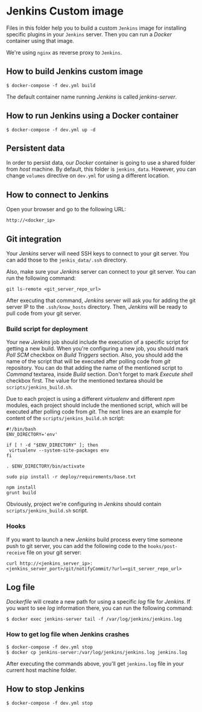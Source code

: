 # Jenkins Custom image

Files in this folder help you to build a custom `Jenkins` image for installing
specific plugins in your `Jenkins` server. Then you can run a *Docker* container
using that image.

We're using `nginx` as reverse proxy to `Jenkins`.

## How to build Jenkins custom image

```
$ docker-compose -f dev.yml build
```

The default container name running *Jenkins* is called *jenkins-server*.

## How to run Jenkins using a Docker container

```
$ docker-compose -f dev.yml up -d
```

## Persistent data

In order to persist data, our *Docker* container is going to use a shared folder
from *host* machine. By default, this folder is `jenkins_data`. However, you can
change `volumes` directive on `dev.yml` for using a different location.

## How to connect to Jenkins

Open your browser and go to the following URL:

```
http://<docker_ip>
```

## Git integration

Your *Jenkins* server will need SSH keys to connect to your git server.
You can add those to the `jenkis_data/.ssh` directory.

Also, make sure your *Jenkins* server can connect to your git server. You
can run the following command:

```
git ls-remote <git_server_repo_url>
```

After executing that command, *Jenkins* server will ask you for adding the git
server IP to the `.ssh/know_hosts` directory. Then, *Jenkins* will be ready
to pull code from your git server.

### Build script for deployment

Your new *Jenkins* job should include the execution of a specific script for
getting a new build. When you're configuring a new job, you should mark
*Poll SCM* checkbox on *Build Triggers* section. Also, you should add the name
of the script that will be executed after polling code from *git* repository.
You can do that adding the name of the mentioned script to *Command* textarea,
inside *Build* section. Don't forget to mark *Execute shell* checkbox first. The
value for the mentioned textarea should be `scripts/jenkins_build.sh`.

Due to each project is using a different *virtualenv* and different *npm* modules,
each project should include the mentioned script, which will be executed after
polling code from *git*. The next lines are an example for content of the
 `scripts/jenkins_build.sh` script:

```
#!/bin/bash
ENV_DIRECTORY='env'

if [ ! -d "$ENV_DIRECTORY" ]; then
 virtualenv --system-site-packages env
fi

. $ENV_DIRECTORY/bin/activate

sudo pip install -r deploy/requirements/base.txt

npm install
grunt build
```

Obviously, project we're configuring in *Jenkins* should contain
`scripts/jenkins_build.sh` script.


### Hooks

If you want to launch a new *Jenkins* build process every time someone push
to git server, you can add the following code to the `hooks/post-receive` file
on your git server:

```
curl http://<jenkins_server_ip>:<jenkins_server_port>/git/notifyCommit/?url=<git_server_repo_url>
```

## Log file

*Dockerfile* will create a new path for using a specific *log* file for *Jenkins*. If you
want to see *log* information there, you can run the following command:

```
$ docker exec jenkins-server tail -f /var/log/jenkins/jenkins.log
```

### How to get log file when Jenkins crashes

```
$ docker-compose -f dev.yml stop
$ docker cp jenkins-server:/var/log/jenkins/jenkins.log jenkins.log
```

After executing the commands above, you'll get `jenkins.log` file in your current host
machine folder.

## How to stop Jenkins

```
$ docker-compose -f dev.yml stop
```
